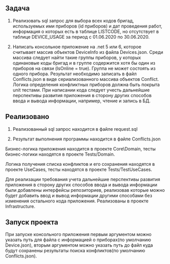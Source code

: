 ## Задача
1. Реализовать sql запрос для выбора всех кодов бригад, используемых ими приборов (id приборов) и дат проведения работ, информация о которых есть в таблице LISTCODE, но отсутствует в таблице DEVICE_USAGE за период с 01.06.2020 по 30.06.2020. 

2. Написать консольное приложение на .net 5 или 6, которое считывает массив объектов DeviceInfo из файла Devices.json. Среди массива следует найти такие группы приборов, у которых одинаковые коды бригад и в группе содержится хотя бы один из приборов на связи (IsOnline = true). Группа не может состоять из одного прибора.
Результат необходимо записать в файл Conflicts.json в виде сериализованного массива объектов Conflict.
Логика определения конфликтных приборов должна быть покрыта unit тестами.
При написании кода следует учесть дальнейшие перспективы развития приложения в сторону других способов ввода и вывода информации, например, чтение и запись в БД.

## Реализовано

1. Реализованный sql запрос находится в файле request.sql

2. Результат выполнения программы находится в файле Conflicts.json

Бизнес-логика приложения находится в проекте Core\Domain, тесты бизнес-логики находятся в проекте Tests/Domain.

Логика получения списка конфликтов и его сохранения находятся в проекте UseCases, тесты находятся в проекте Tests/TestUseCases.

Для реализации требования учета дальнейшие перспективы развития приложения в сторону других способов ввода и вывода информации были добавлены интерфейсы репозиториев, реализовав которые можно будет добавить ввод и вывод информации другими способами без изменения остального кода приложения. Реализованы в проекте Infrastructure.

## Запуск проекта

При запуске консольного приложения первым аргументом можно указать путь для файла с информацией о приборах(по умолчанию Device.json), вторым аргументом можно указать путь до файл куда будут сохранены результаты поиска конфликтов(по умолчанию Conflicts.json).

